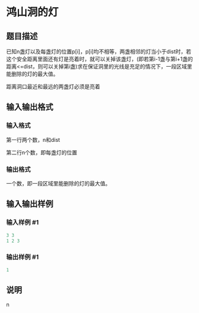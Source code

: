 # 鸿山洞的灯

## 题目描述

已知n盏灯以及每盏灯的位置p[i]，p[i]均不相等，两盏相邻的灯当小于dist时，若这个安全距离里面还有灯是亮着时，就可以关掉该盏灯，(即若第i-1盏与第i+1盏的距离<=dist，则可以关掉第i盏)求在保证洞里的光线是充足的情况下，一段区域里能删除的灯的最大值。

距离洞口最近和最远的两盏灯必须是亮着

## 输入输出格式

### 输入格式

第一行两个数，n和dist

第二行n个数，即每盏灯的位置

### 输出格式

一个数，即一段区域里能删除的灯的最大值。

## 输入输出样例

### 输入样例 #1

```cpp
3 3
1 2 3
```


### 输出样例 #1

```cpp
1
```


## 说明

n


